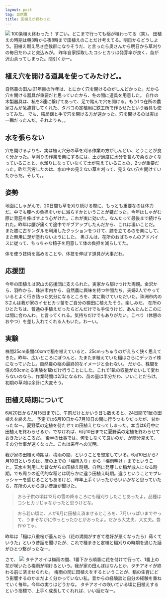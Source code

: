 ```yaml
---
layout: post
tag: 自然農
title: 田植えが終わった
---
```



<img src="https://kobapan.com/f/7580279936_08098614c6.jpg">
100条植え終わった！
すごい。どこまで行っても稲が植わってる（笑）。
田植えの時期は朝3時から夜8時まで田植えのことだけ考えてる。明日からどうしよう。田植え燃え尽き症候群になりそうだ、と言ったら奥さんから明日から草刈りの毎日だわよと突込みが。
昨年自家採取したコシヒカリは発芽率が良く、苗が沢山余ってしまった。間引くかー。


## 植え穴を開ける道具を使ってみたけど。。
自然農の田んぼ1年目の昨年は、とにかく穴を開けるのがしんどかった。だから穴を開ける器具が重要だと思っていたから、冬の間に道具を用意した。
自作の木製器具は、杭を3連に繋げてあって、足で踏んで穴を開ける。もう1つ在所の農家さんが急遽貸してくれた、タバコの定植用に鉄工所で作らせたという器具も使ってみた。
でも、結局鎌と手で穴を開ける方が速かった。穴を開けるのは実は一瞬だったんだ。それよりも。。


## 水を張らない
穴を開けるよりも、実は植え穴分の草を刈る作業の方がしんどい、とうことが良く分かった。草刈りの作業を楽にするには、土が適度に水分を含んで柔らかくなっていることと、水溜りになっていなくて土が見えていることの、2つが重要だった。昨年苦労したのは、水の中の見えない草を刈って、見えない穴を開けていたからだ。そして。。


## 姿勢
地面にしゃがんで、20日間も草を刈り続ける際に、もっとも重要なのは体力だ。中でも腰への負担をいかに減らすかということが鍵だった。今年はしゃがむ際に背筋を伸ばすよう心がけた。これが実に効いた。なんたって最後まで続けられた。昨年は腰が痛くて途中でギブアップしたんだから、これは凄いことだ。
また膝に古サンダルを利用したクッションをつけて、膝を立てるのを楽にして、また無用に足が塗れないようにした。
奥さんは、在所のおばちゃんのアドバイスに従って、ちっちゃな椅子を用意して体の負担を減らしてた。

体を使う技術を高めることや、体技を伸ばす道具が大事だわ。


## 応援団
今年の田植えは沢山の応援団に支えられた。実家から駆けつけた両親。金沢から、羽咋から、珠洲市内から、自然農に興味を持つ仲間たち。夫婦2人でやっているとよく行き詰った気分になるところを、実に助けていただいた。珠洲市内のSさんは我が家のイセヒカリ苗をご自分の棚田に植えたそう。楽しみだ。
在所のひとたちは、普通の手植えだったらどんだけでも手伝うけど、あんたんとこのには間に合わんわ。と言ってくれる。気持ちだけでもありがたい。こべり（休憩のおやつ）を差し入れてくれる人もいた。わーい。


## 実験
株間25cm条間40cmで稲を植えていると、25cmっちゅうのがえらく狭く思えてきた。昨年、広いところにぽつんと、たまたま植えていた稲はさらにデッカイ株になっていたし。自然農の稲の最終的なイメージと合わない。
だから、株間を倍の50cmとる実験を1畝だけ行うことにした。これで1畝の収量がたいして変わらないのなら、作業時間は2/3になるわ、苗の量は半分だわ、いいことだらけ。初期の草刈は余計に大変そう。



## 田植え時期について

6月20日から7月15日までに、午前だけとかいう日も数えると、24日間で1反の田植えを終えた。
予定では6月10日から7月10日の間に行うつもりだったが、甘かったなー。夏野菜の定植を待たせての田植えとなってしまった。本当は6月中に田植えを終わらせるか、でなければ、6月10日までに夏野菜の定植を終わらせておきたいところだ。
後半の仕事では、何をしなくて良いのか、が随分見えて、その分仕事が速くなった。これは来年への光明。

我が家の田植え時期は、梅雨の間、ということを想定している。6月10日から7月10日というのは、暦の上での「梅雨入り」から「梅雨明け」までということ。天水を利用した昔ながらの田植え時期、自然に発芽した稲が成人になる時期。でも周りの近代的な稲とは明らかに違う田植え時期。違うということでプレッシャーを感じることもあるけど、昨年上手くいったからいいかなと思っていたら、在所の人から良い昔話が聞けた。


> おら子供の頃は12月の雪の降るころにも稲刈りしたことあったよ。品種はコシヒカリじゃなかったと思うけどな。

> おら若い頃に、人が6月に田植え済ませるところを、7月いっぱいまでやって、うまそながに作っとったひとがおったよ。だから大丈夫、大丈夫。豊作やてゃ。

昨年は「稲は八重桜が萎んだら（花の満開がすぎて格好が悪くなったら）蒔くていうた」という昔話を聞けたが、これで種まきと定植と稲刈りの時期を通じた話がひとつ繋がったなー。


さて、
<img src="https://kobapan.com/f/7580287962_d39ba54008.jpg">
タチアオイは梅雨の間、1番下から順番に花を付けて行って、1番上の花が咲いたら梅雨が明けるという。我が家の田んぼはなんとか、タチアオイが終わる前に済ませられた。
梅雨の間に田植えをするということが、稲の生育にどう影響するのかまだよく分かっていない私。昔からの経験談と自分の経験を重ねていく毎年。今年の実りはどうかな。
タチアオイの咲いている頃に田植えするという指標で、上手く成長してくれれば、いい話だなー。



　
　